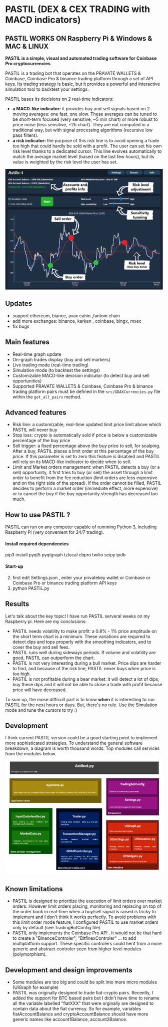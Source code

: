 # PASTIL (DEX & CEX TRADING with MACD indicators) 

## PASTIL WORKS ON Raspberry Pi & Windows & MAC & LINUX 

**PASTIL is a simple, visual and automated trading software for Coinbase Pro cryptocurrencies**

PASTIL is a trading bot that operates on the PRAVATE WALLETS & Coinbase, Coinbase Pro & binance trading platform through a set of API keys. Its trading strategy is basic, but it provides a powerful and interactive simulation tool to backtest your settings.
 
PASTIL bases its decisions on 2 real-time indicators:

* **a MACD-like indicator:** it provides buy and sell signals based on 2 moving averages: one fast, one slow. These averages can be tuned to be short-term focused (very sensitive, ~5 min chart) or more robust to price noise (less sensitive, ~2h chart). They are not computed in a traditional way, but with signal processing algorithms (recursive low pass filters).
* **a risk indicator:** the purpose of this risk line is to avoid opening a trade too high that could hardly be sold with a profit. The user can set his own risk level thanks to a dedicated cursor. This line evolves automatically to match the average market level (based on the last few hours), but its value is weighted by the risk level the user has set.
 
![Alt text](/doc/astibot_overview.png?raw=true "PASTIL overview")


## Updates

* support ethereum, biance, avax cahin ,fantom chain
* add more exchanges: binance, karken , coinbase, bingx, mxec
* fix bugs

  
## Main features
* Real-time graph update
* On-graph trades display (buy and sell markers)
* Live trading mode (real-time trading)
* Simulation mode (to backtest the settings)
* Customizable MACD-like decision indicator (to detect buy and sell opportunities)
* Supported PRAVATE WALLETS & Coinbase, Coinbase Pro & binance trading platform pairs must be defined in the `src/GDAXCurrencies.py` file within the `get_all_pairs` method.

## Advanced features
* Risk line: a customizable, real-time updated limit price limit above which PASTIL will never buy
* Stop loss: crypto is automatically sold if price is below a customizable percentage of the buy price
* Sell trigger: a fixed percentage above the buy price to sell, for scalping. After a buy, PASTIL places a limit order at this percentage of the buy price. If this parameter is set to zero this feature is disabled and PASTIL will rely on its MACD-like indicator to decide when to sell.
* Limit and Market orders management: when PASTIL detects a buy (or a sell) opportunity, it first tries to buy (or sell) the asset through a limit order to benefit from the fee reduction (limit orders are less expensive and on the right side of the spread). If the order cannot be filled, PASTIL decides to perform a market order (immediate effect, more expensive) or to cancel the buy if the buy opportunity strength has decreased too much.


## How to use PASTIL ?

PASTIL can run on any computer capable of runnning Python 3, including Raspberry Pi (very convenient for 24/7 trading).

#### Install required dependencies

pip3 install pyqt5 pyqtgraph tzlocal cbpro twilio scipy ipdb

#### Start-up


2. first edit Settings.json , enter your privatekey wallet or Coinbase or Coinbase Pro or binance trading platform API keys 
1. python PASTIL.py
## Results

Let's talk about the key topic! I have run PASTIL serveral weeks on my Raspberry pi.
Here are my conclusions:
* PASTIL needs volatility to make profit: a 0.8% - 1% price amplitude on the short term chart is a minimum. These variations are required to detect dips and tops properly with the smoothing indicators, and to cover the buy and sell fees.
* PASTIL runs well during sideways periods. If volume and volatility are good, PASTIL can outperform the chart.
* PASTIL is not very interesting during a bull market. Price dips are harder to find, and because of the risk line, PASTIL never buys when price is too high.
* PASTIL is not profitable during a bear market: it will detect a lot of dips, buy these dips and it will not be able to close a trade with profit because price will have decreased.

To sum up, the mose difficult part is to know **when** it is interesting to run PASTIL for the next hours or days. 
But, there's no rule. Use the Simulation mode and tune the cursors to try :) 



## Development

I think current PASTIL version could be a good starting point to implement more sophisticated strategies.
To understand the general software breakdown, a diagram is worth thousand words. Top modules call services from the modules below.
![Alt text](/doc/astibot_architecture.png?raw=true "PASTIL software architecture")

## Known limitations

* PASTIL is designed to prioritize the execution of limit orders over market orders. However limit orders placing, monitoring and replacing on top of the order book in real-time when a buy/sell signal is raised is tricky to implement and I don't think it works perfectly. To avoid problems with this limit order mode feature, I configured PASTIL to use market orders only by default (see TradingBotConfig file).
* PASTIL only implements the Coinbase Pro API . It would not be that hard to create a "BinanceControler", "BitfinexControler" ... to add multiplatform support. These specific controlers could herit from a more generic and abstract controler seen from higher level modules (polymorphism).

## Development and design improvements

* Some modules are too big and could be split into more micro modules (UIGraph for example)
* PASTIL was originally designed to trade fiat-crypto pairs. Recently, I added the support for BTC based pairs but I didn't have time to rename all the variable labelled "fiatXXX" that were orginally are designed to contain data about the fiat currency. So for example, variables fiatAccountBalance and cryptoAccountBalance should have more generic names like account1Balance, account2Balance.

